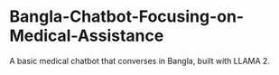 # Bangla-Chatbot-Focusing-on-Medical-Assistance
A basic medical chatbot that converses in Bangla, built with LLAMA 2. 
